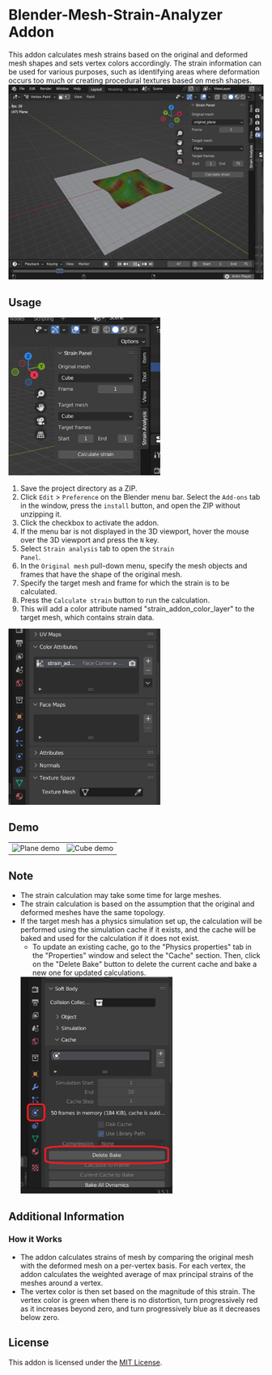 # Blender-Mesh-Strain-Analyzer Addon
This addon calculates mesh strains based on the original and deformed mesh shapes and sets vertex colors accordingly. The strain information can be used for various purposes, such as identifying areas where deformation occurs too much or creating procedural textures based on mesh shapes.
![Addon overview](./data/top.jpg)

## Usage
<img src="./data/panel.PNG" width="300">

1. Save the project directory as a ZIP.
2. Click <code>Edit</code> > <code>Preference</code> on the Blender menu bar. Select the <code>Add-ons</code> tab in the window, press the <code>install</code> button, and open the ZIP without unzipping it.
3. Click the checkbox to activate the addon.
4. If the menu bar is not displayed in the 3D viewport, hover the mouse over the 3D viewport and press the <code>N</code> key.
5. Select <code>Strain analysis</code> tab to open the <code>Strain Panel</code>.
6. In the <code>Original mesh</code> pull-down menu, specify the mesh objects and frames that have the shape of the original mesh.
7. Specify the target mesh and frame for which the strain is to be calculated.
8. Press the <code>Calculate strain</code> button to run the calculation.
9. This will add a color attribute named "strain_addon_color_layer" to the target mesh, which contains strain data.

<img src="./data/color_layer.PNG" width="300">

## Demo
|       |       |
| :---: | :---: |
| ![Plane demo](./data/plane.gif) | ![Cube demo](./data/cube.gif) |

## Note
- The strain calculation may take some time for large meshes.
- The strain calculation is based on the assumption that the original and deformed meshes have the same topology.
- If the target mesh has a physics simulation set up, the calculation will be performed using the simulation cache if it exists, and the cache will be baked and used for the calculation if it does not exist.
    - To update an existing cache, go to the "Physics properties" tab in the "Properties" window and select the "Cache" section. Then, click on the "Delete Bake" button to delete the current cache and bake a new one for updated calculations.
    <img src="./data/cache.PNG" width="300">

## Additional Information
### How it Works
- The addon calculates strains of mesh by comparing the original mesh with the deformed mesh on a per-vertex basis. For each vertex, the addon calculates the weighted average of max principal strains of the meshes around a vertex. 
- The vertex color is then set based on the magnitude of this strain. The vertex color is green when there is no distortion, turn progressively red as it increases beyond zero, and turn progressively blue as it decreases below zero.

## License
This addon is licensed under the [MIT License](./LICENSE).
